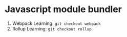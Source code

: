 # Javascript module bundler

1. Webpack Learning: `git checkout webpack`
2. Rollup Learning: `git checkout rollup`

